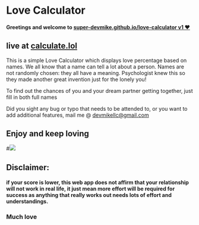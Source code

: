 

# Love Calculator

#### Greetings and welcome to [super-devmike.github.io/love-calculator v1 ❤️](https://super-devmike.github.io/love-calculator/)  </a>
## live at [calculate.lol](https://calculate.lol)
 This is a simple Love Calculator which displays love percentage based on names. We all know that a name can tell a lot about a person. Names are not randomly chosen: they all have a meaning. Psychologist knew this so they made another great invention just for the lonely you!

To find out the chances of you and your dream partner getting together, just fill in both full names


Did you sight any bug or typo that needs to be attended to, or you want to add additional features, mail me @ [devmikellc@gmail.com](mailto:devmikellc@gmail.com)

## Enjoy and keep loving 
#<img src="http://www.pngmart.com/files/12/Love-Emoji-PNG-Pic.png">


## Disclaimer:
#### if your score is lower, this web app does not affirm that your relationship will not work in real life, it just mean more effort will be required for success as anything that really works out needs lots of effort and understandings.


### Much love

